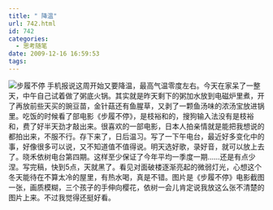 ```yaml
---
title: " 降温"
url: 742.html
id: 742
categories:
  - 思考随笔
date: 2009-12-16 16:59:53
tags:
---
```


![步履不停](../../../images/2009/12/e6ada5e5b1a5e4b88de5819ce589afe69cac.jpg "步履不停") 手机报说这周开始又要降温，最高气温零度左右。今天在家呆了一整天，中午自己试着做了粥底火锅。其实就是昨天剩下的粥加水放到电磁炉里煮，开了再放前些天买的豌豆苗，金针菇还有鱼腥草，又剥了一颗鱼汤味的浓汤宝放进锅里。吃饭的时候看了部电影《步履不停》，是枝裕和的，搜狗输入法没有是枝裕和，费了好半天劲才敲出来。很喜欢的一部电影，日本人拍亲情就是能把我想说的都拍出来，不服不行。存下来了，日后温习。写了一下午电台，最近好多变化中的事，好像很多可以说，又不知道值不值得说。明天选好歌，录好音，就可以放上去了。晓禾依树电台第四期。这样至少保证了今年平均一季度一期……还是有点少涅。写完稿，快到5点，天就黑了。看见对面破楼逐渐亮起的微弱灯光，心想这个冬天能待在不算太冷的屋里，有热水喝，真是不错。图片是《步履不停》电影截图一张，画质模糊，三个孩子的手伸向樱花，依树一会儿肯定说我放这么张不清楚的图片上来。不过我觉得还挺好看。
